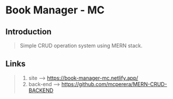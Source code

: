 # Book Manager - MC

## Introduction

> Simple CRUD operation system using MERN stack.

## Links

> 1. site --> https://book-manager-mc.netlify.app/
> 2. back-end --> https://github.com/mcperera/MERN-CRUD-BACKEND
